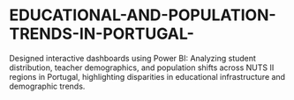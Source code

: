 # EDUCATIONAL-AND-POPULATION-TRENDS-IN-PORTUGAL-
Designed interactive dashboards using Power BI: Analyzing student distribution, teacher demographics, and population shifts across NUTS II regions in Portugal, highlighting disparities in educational infrastructure and demographic trends.
